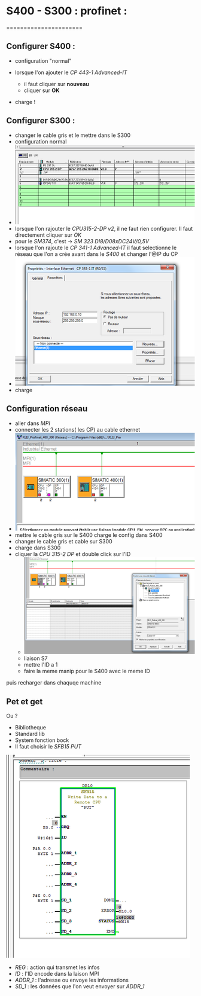 # S400 - S300 : profinet :
======================


## Configurer S400 :

- configuration "normal"
- lorsque l'on ajouter le *CP 443-1 Advanced-IT* 
	- il faut cliquer sur **nouveau** 
	- cliquer sur **OK**

- charge !

## Configurer S300 :
- changer le cable gris et le mettre dans le S300 
- configuration normal 
- ![](config300.png)
- lorsque l'on rajouter le *CPU315-2-DP v2*, il ne faut rien configurer. Il faut directement cliquer sur *OK*
- pour le *SM374*, c'est -> *SM 323 DI8/D08xDC24V/0,5V*
- lorsque l'on rajoute le *CP 341-1 Advanced-IT* il faut selectionne le réseau que l'on a crée avant dans le *S400* et changer l'@IP du CP
- ![](ip.png)
- charge 

## Configuration réseau 

- aller dans *MPI*
- connecter les 2 stations( les CP) au cable ethernet
- ![](mpi.png)
- mettre le cable gris sur le S400 charge le config dans S400
- changer le cable gris et cable sur S300
- charge dans S300
- cliquer la *CPU 315-2 DP* et double click sur l'ID 
	- ![](liaison.png)
	- liaison S7
	- mettre l'ID a 1
	- faire la meme manip pour le S400 avec le meme ID

puis recharger dans chaquqe machine

## Pet et get 
Ou ?

- Bibliotheque
- Standard lib
- System fonction bock
- Il faut choisir le *SFB15 PUT*

![](OB1_400.png)

- *REG* : action qui transmet les infos
- *ID* : l'ID encode dans la laison MPI
- *ADDR_1* : l'adresse ou envoye les informations
- *SD_1* : les données que l'on veut envoyer sur *ADDR_1*













